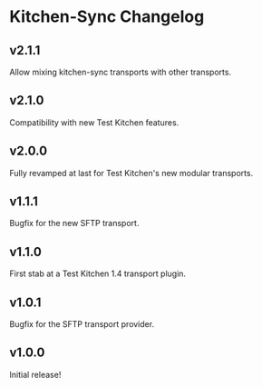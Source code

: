 # Kitchen-Sync Changelog

## v2.1.1

Allow mixing kitchen-sync transports with other transports.

## v2.1.0

Compatibility with new Test Kitchen features.

## v2.0.0

Fully revamped at last for Test Kitchen's new modular transports.

## v1.1.1

Bugfix for the new SFTP transport.

## v1.1.0

First stab at a Test Kitchen 1.4 transport plugin.

## v1.0.1

Bugfix for the SFTP transport provider.

## v1.0.0

Initial release!
